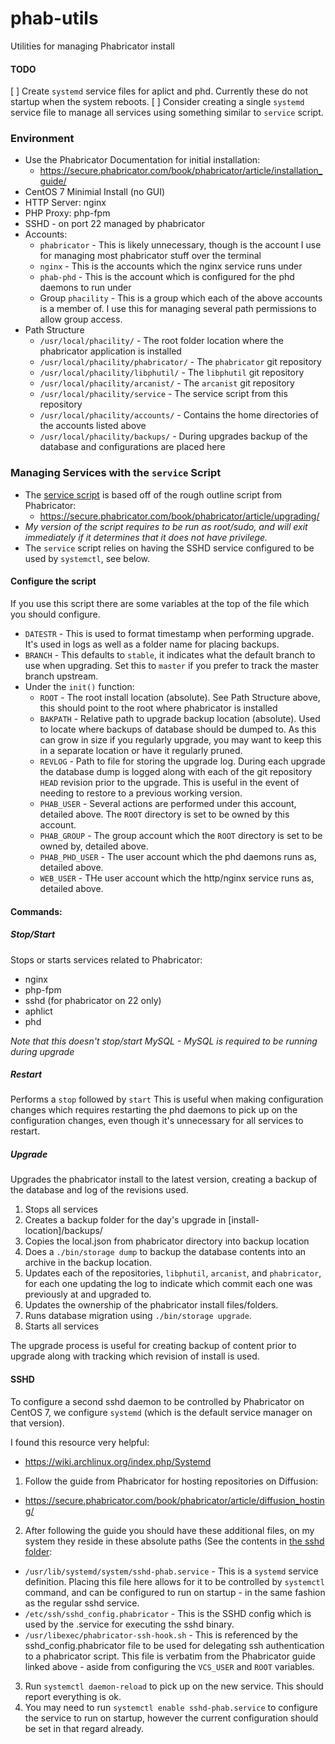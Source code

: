 # phab-utils
Utilities for managing Phabricator install

#### TODO
[ ] Create `systemd` service files for aplict and phd. Currently these do not startup when the system reboots.
[ ] Consider creating a single `systemd` service file to manage all services using something similar to `service` script.

### Environment
- Use the Phabricator Documentation for initial installation:
  - https://secure.phabricator.com/book/phabricator/article/installation_guide/
- CentOS 7 Minimial Install (no GUI)
- HTTP Server: nginx
- PHP Proxy: php-fpm
- SSHD - on port 22 managed by phabricator
- Accounts:
  - `phabricator` - This is likely unnecessary, though is the account I use for managing most phabricator stuff over the terminal
  - `nginx` - This is the accounts which the nginx service runs under
  - `phab-phd` - This is the account which is configured for the phd daemons to run under
  - Group `phacility` - This is a group which each of the above accounts is a member of. I use this for managing several path permissions to allow group access.
- Path Structure
  - `/usr/local/phacility/` - The root folder location where the phabricator application is installed
  - `/usr/local/phacility/phabricator/` - The `phabricator` git repository
  - `/usr/local/phacility/libphutil/` - The `libphutil` git repository
  - `/usr/local/phacility/arcanist/` - The `arcanist` git repository
  - `/usr/local/phacility/service` - The service script from this repository
  - `/usr/local/phacility/accounts/` - Contains the home directories of the accounts listed above
  - `/usr/local/phacility/backups/` - During upgrades backup of the database and configurations are placed here

### Managing Services with the `service` Script
 - The [service script](/service/service) is based off of the rough outline script from Phabricator:
   - https://secure.phabricator.com/book/phabricator/article/upgrading/
 - *My version of the script requires to be run as root/sudo, and will exit immediately if it determines that it does not have privilege.*
 - The `service` script relies on having the SSHD service configured to be used by `systemctl`, see below.

#### Configure the script
If you use this script there are some variables at the top of the file which you should configure.
- `DATESTR` - This is used to format timestamp when performing upgrade. It's used in logs as well as a folder name for placing backups.
- `BRANCH` - This defaults to `stable`, it indicates what the default branch to use when upgrading. Set this to `master` if you prefer to track the master branch upstream.
- Under the `init()` function:
  - `ROOT` - The root install location (absolute). See Path Structure above, this should point to the root where phabricator is installed
  - `BAKPATH` - Relative path to upgrade backup location (absolute). Used to locate where backups of database should be dumped to. As this can grow in size if you regularly upgrade, you may want to keep this in a separate location or have it regularly pruned.
  - `REVLOG` - Path to file for storing the upgrade log. During each upgrade the database dump is logged along with each of the git repository `HEAD` revision prior to the upgrade. This is useful in the event of needing to restore to a previous working version.
  - `PHAB_USER` - Several actions are performed under this account, detailed above. The `ROOT` directory is set to be owned by this account.
  - `PHAB_GROUP` - The group account which the `ROOT` directory is set to be owned by, detailed above.
  - `PHAB_PHD_USER` - The user account which the phd daemons runs as, detailed above.
  - `WEB_USER` - THe user account which the http/nginx service runs as, detailed above.

#### Commands:
##### Stop/Start
Stops or starts services related to Phabricator:
- nginx
- php-fpm
- sshd (for phabricator on 22 only)
- aphlict
- phd

*Note that this doesn't stop/start MySQL - MySQL is required to be running during upgrade*

##### Restart
Performs a `stop` followed by `start`
This is useful when making configuration changes which requires restarting the phd daemons to pick up on the configuration changes, even though it's unnecessary for all services to restart.

##### Upgrade
Upgrades the phabricator install to the latest version, creating a backup of the database and log of the revisions used.
1. Stops all services
2. Creates a backup folder for the day's upgrade in [install-location]/backups/
3. Copies the local.json from phabricator directory into backup location
4. Does a `./bin/storage dump` to backup the database contents into an archive in the backup location.
5. Updates each of the repositories, `libphutil`, `arcanist`, and `phabricator`, for each one updating the log to indicate which commit each one was previously at and upgraded to.
6. Updates the ownership of the phabricator install files/folders.
7. Runs database migration using `./bin/storage upgrade`.
8. Starts all services

The upgrade process is useful for creating backup of content prior to upgrade along with tracking which revision of install is used.

#### SSHD
To configure a second sshd daemon to be controlled by Phabricator on CentOS 7, we configure `systemd` (which is the default service manager on that version).

I found this resource very helpful:
  - https://wiki.archlinux.org/index.php/Systemd

1. Follow the guide from Phabricator for hosting repositories on Diffusion:
  - https://secure.phabricator.com/book/phabricator/article/diffusion_hosting/
2. After following the guide you should have these additional files, on my system they reside in these absolute paths (See the contents in [the sshd folder](/sshd/):
  - `/usr/lib/systemd/system/sshd-phab.service` - This is a `systemd` service definition. Placing this file here allows for it to be controlled by `systemctl` command, and can be configured to run on startup - in the same fashion as the regular sshd service.
  - `/etc/ssh/sshd_config.phabricator` - This is the SSHD config which is used by the .service for executing the sshd binary.
  - `/usr/libexec/phabricator-ssh-hook.sh` - This is referenced by the sshd_config.phabricator file to be used for delegating ssh authentication to a phabricator script. This file is verbatim from the Phabricator guide linked above - aside from configuring the `VCS_USER` and `ROOT` variables.
3. Run `systemctl daemon-reload` to pick up on the new service. This should report everything is ok.
4. You may need to run `systemctl enable sshd-phab.service` to configure the service to run on startup, however the current configuration should be set in that regard already.
